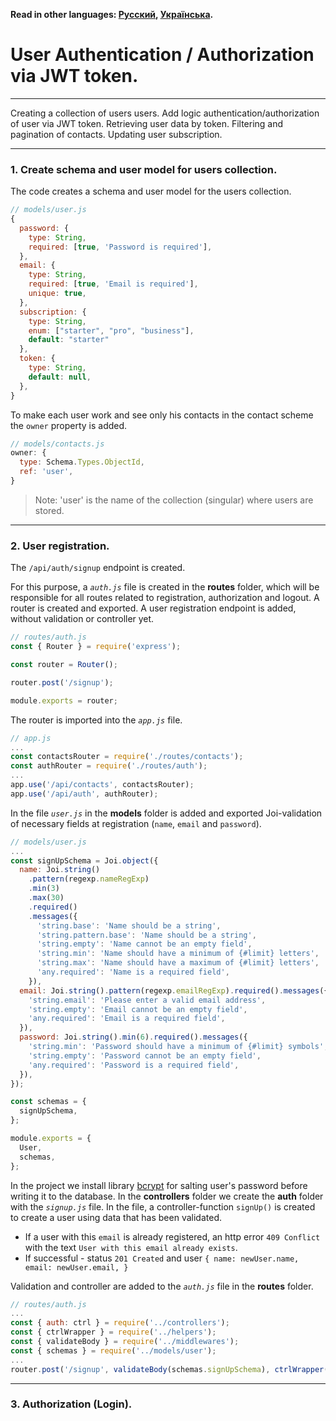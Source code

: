 **Read in other languages: [Русский](../README.md),
[Українська](./README.ua.md).**

# User Authentication / Authorization via JWT token.

---

Creating a collection of users users. Add logic authentication/authorization of
user via JWT token. Retrieving user data by token. Filtering and pagination of
contacts. Updating user subscription.

---

### 1. Create schema and user model for users collection.

The code creates a schema and user model for the users collection.

```js
// models/user.js
{
  password: {
    type: String,
    required: [true, 'Password is required'],
  },
  email: {
    type: String,
    required: [true, 'Email is required'],
    unique: true,
  },
  subscription: {
    type: String,
    enum: ["starter", "pro", "business"],
    default: "starter"
  },
  token: {
    type: String,
    default: null,
  },
}
```

To make each user work and see only his contacts in the contact scheme the
`owner` property is added.

```js
// models/contacts.js
owner: {
  type: Schema.Types.ObjectId,
  ref: 'user',
}
```

> Note: 'user' is the name of the collection (singular) where users are stored.

---

### 2. User registration.

The `/api/auth/signup` endpoint is created.

For this purpose, a _`auth.js`_ file is created in the **routes** folder, which
will be responsible for all routes related to registration, authorization and
logout. A router is created and exported. A user registration endpoint is added,
without validation or controller yet.

```js
// routes/auth.js
const { Router } = require('express');

const router = Router();

router.post('/signup');

module.exports = router;
```

The router is imported into the _`app.js`_ file.

```js
// app.js
...
const contactsRouter = require('./routes/contacts');
const authRouter = require('./routes/auth');
...
app.use('/api/contacts', contactsRouter);
app.use('/api/auth', authRouter);
```

In the file _`user.js`_ in the **models** folder is added and exported
Joi-validation of necessary fields at registration (`name`, `email` and
`password`).

```js
// models/user.js
...
const signUpSchema = Joi.object({
  name: Joi.string()
    .pattern(regexp.nameRegExp)
    .min(3)
    .max(30)
    .required()
    .messages({
      'string.base': 'Name should be a string',
      'string.pattern.base': 'Name should be a string',
      'string.empty': 'Name cannot be an empty field',
      'string.min': 'Name should have a minimum of {#limit} letters',
      'string.max': 'Name should have a maximum of {#limit} letters',
      'any.required': 'Name is a required field',
    }),
  email: Joi.string().pattern(regexp.emailRegExp).required().messages({
    'string.email': 'Please enter a valid email address',
    'string.empty': 'Email cannot be an empty field',
    'any.required': 'Email is a required field',
  }),
  password: Joi.string().min(6).required().messages({
    'string.min': 'Password should have a minimum of {#limit} symbols',
    'string.empty': 'Password cannot be an empty field',
    'any.required': 'Password is a required field',
  }),
});

const schemas = {
  signUpSchema,
};

module.exports = {
  User,
  schemas,
};
```

In the project we install library [bcrypt](https://www.npmjs.com/package/bcrypt)
for salting user's password before writing it to the database. In the
**controllers** folder we create the **auth** folder with the _`signup.js`_
file. In the file, a controller-function `signUp()` is created to create a user
using data that has been validated.

- If a user with this `email` is already registered, an http error
  `409 Conflict` with the text `User with this email already exists`.
- If successful - status `201 Created` and user
  `{ name: newUser.name, email: newUser.email, }`

Validation and controller are added to the _`auth.js`_ file in the **routes**
folder.

```js
// routes/auth.js
...
const { auth: ctrl } = require('../controllers');
const { ctrlWrapper } = require('../helpers');
const { validateBody } = require('../middlewares');
const { schemas } = require('../models/user');
...
router.post('/signup', validateBody(schemas.signUpSchema), ctrlWrapper(ctrl.signUp));
```

---

### 3. Authorization (Login).
